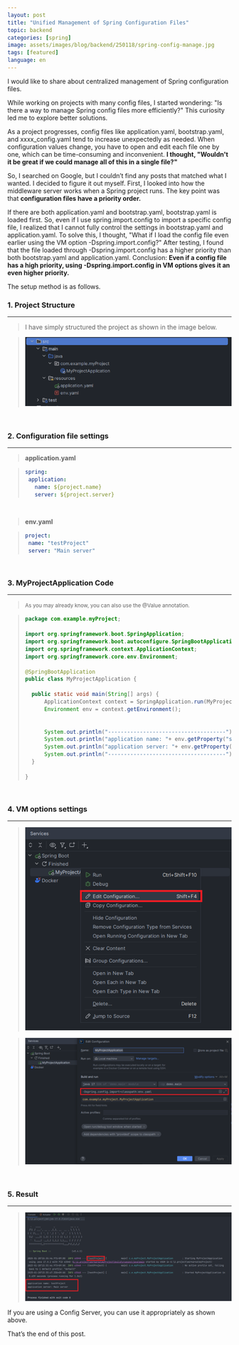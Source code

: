 ```yaml
---
layout: post
title: "Unified Management of Spring Configuration Files"
topic: backend
categories: [spring]
image: assets/images/blog/backend/250118/spring-config-manage.jpg
tags: [featured]
language: en
---
```


I would like to share about centralized management of Spring configuration files.  

While working on projects with many config files, I started wondering: "Is there a way to manage Spring config files more efficiently?"
This curiosity led me to explore better solutions.

As a project progresses, config files like application.yaml, bootstrap.yaml, and xxxx_config.yaml tend to increase unexpectedly as needed.
When configuration values change, you have to open and edit each file one by one, which can be time-consuming and inconvenient.
**I thought, "Wouldn't it be great if we could manage all of this in a single file?"**

So, I searched on Google, but I couldn’t find any posts that matched what I wanted.
I decided to figure it out myself. First, I looked into how the middleware server works when a Spring project runs.
The key point was that **configuration files have a priority order.**

If there are both application.yaml and bootstrap.yaml, bootstrap.yaml is loaded first.
So, even if I use spring.import.config to import a specific config file, I realized that I cannot fully control the settings in bootstrap.yaml and application.yaml.
To solve this, I thought, "What if I load the config file even earlier using the VM option -Dspring.import.config?"
After testing, I found that the file loaded through -Dspring.import.config has a higher priority than both bootstrap.yaml and application.yaml.
Conclusion:
**Even if a config file has a high priority, using -Dspring.import.config in VM options gives it an even higher priority.**


The setup method is as follows.
<br>

### 1. Project Structure

---
> I have simply structured the project as shown in the image below.

> ![createProject](/assets/images/blog/backend/250118/createProject.png)

<br>

### 2. Configuration file settings

---

>**application.yaml**

>```yaml
>spring:
>  application:
>    name: ${project.name}
>    server: ${project.server}
>```

<br>

>**env.yaml**

>```yaml
>project:
>  name: "testProject"
>  server: "Main server"
>```

<br>

### 3. MyProjectApplication Code

---

><small>As you may already know, you can also use the @Value annotation.</small>

>```java
>package com.example.myProject;
>
>import org.springframework.boot.SpringApplication;
>import org.springframework.boot.autoconfigure.SpringBootApplication;
>import org.springframework.context.ApplicationContext;
>import org.springframework.core.env.Environment;
>
>@SpringBootApplication
>public class MyProjectApplication {
>
>	public static void main(String[] args) {
>		ApplicationContext context = SpringApplication.run(MyProjectApplication.class, args);
>		Environment env = context.getEnvironment();
>
>
>		System.out.println("-------------------------------------");
>		System.out.println("application name: "+ env.getProperty("spring.application.name"));
>		System.out.println("application server: "+ env.getProperty("spring.application.server"));
>		System.out.println("-------------------------------------");
>	}
>
>}
>```

<br>

### 4. VM options settings

---

>![configMenu](/assets/images/blog/backend/250118/configMenu.png)

>![config](/assets/images/blog/backend/250118/config.png)

<br>

### 5. Result

---

>![result](/assets/images/blog/backend/250118/result.png)  

If you are using a Config Server, you can use it appropriately as shown above.

That’s the end of this post. 